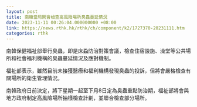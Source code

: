 ```yaml
---
layout: post
title: 南韓當局開會檢查高風險場所臭蟲蔓延情況
date: 2023-11-11 00:26:04.000000000 +08:00
link: https://news.rthk.hk/rthk/ch/component/k2/1727370-20231111.htm
categories: rthk
---
```


南韓保健福祉部舉行臭蟲，即是床蝨防治對策會議，檢查住宿設施、澡堂等公共場所和社會福利機構的臭蟲蔓延情況及應對機制。

福祉部表示，雖然目前未接獲醫療和福利機構發現臭蟲的投訴，但將會嚴格檢查有關場所的衛生管理情況。

南韓政府日前決定，將下星期一起至下月8日定為臭蟲重點防治期，福祉部將會與地方政府制定高風險場所抽樣檢查計劃，並聯合檢查部分場所。
